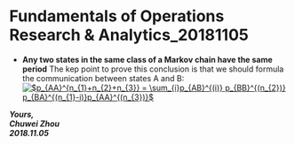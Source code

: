 # Fundamentals of Operations Research & Analytics_20181105

- **Any two states in the same class of a Markov chain have the same period**
The kep point to prove this conclusion is that we should formula the communication between states A and B:            
<a href="https://www.codecogs.com/eqnedit.php?latex=$p_{AA}^{n_{1}&plus;n_{2}&plus;n_{3}}&space;=&space;\sum_{i}p_{AB}^{(i)}&space;p_{BB}^{(n_{2})}&space;p_{BA}^{(n_{1}-i)}p_{AA}^{(n_{3})}$" target="_blank"><img src="https://latex.codecogs.com/gif.latex?$p_{AA}^{n_{1}&plus;n_{2}&plus;n_{3}}&space;=&space;\sum_{i}p_{AB}^{(i)}&space;p_{BB}^{(n_{2})}&space;p_{BA}^{(n_{1}-i)}p_{AA}^{(n_{3})}$" title="$p_{AA}^{n_{1}+n_{2}+n_{3}} = \sum_{i}p_{AB}^{(i)} p_{BB}^{(n_{2})} p_{BA}^{(n_{1}-i)}p_{AA}^{(n_{3})}$" /></a>                    






                    
              

_**Yours,**_             
_**Chuwei Zhou**_             
_**2018.11.05**_
   


       

